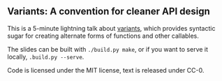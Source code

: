 ## Variants: A convention for cleaner API design

This is a 5-minute lightning talk about [variants](https://github.com/python-variants/variants), which
provides syntactic sugar for creating alternate forms of functions and other callables.

The slides can be built with `./build.py make`, or if you want to serve it locally, `.build.py --serve`.

Code is licensed under the MIT license, text is released under CC-0.
